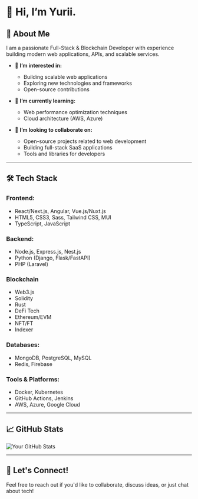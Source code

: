 # 👋 Hi, I’m Yurii.

## 🚀 About Me
I am a passionate Full-Stack & Blockchain Developer with experience building modern web applications, APIs, and scalable services.

- 👀 **I’m interested in:**  
  - Building scalable web applications  
  - Exploring new technologies and frameworks  
  - Open-source contributions  

- 🌱 **I’m currently learning:**  
  - Web performance optimization techniques  
  - Cloud architecture (AWS, Azure)

- 💞️ **I’m looking to collaborate on:**  
  - Open-source projects related to web development  
  - Building full-stack SaaS applications  
  - Tools and libraries for developers

---

## 🛠️ Tech Stack

### Frontend:
- React/Next.js, Angular, Vue.js/Nuxt.js  
- HTML5, CSS3, Sass, Tailwind CSS, MUI  
- TypeScript, JavaScript  

### Backend:
- Node.js, Express.js, Nest.js  
- Python (Django, Flask/FastAPI)  
- PHP (Laravel)
  
### Blockchain
- Web3.js
- Solidity
- Rust
- DeFi Tech
- Ethereum/EVM
- NFT/FT
- Indexer
  
### Databases:
- MongoDB, PostgreSQL, MySQL
- Redis, Firebase

### Tools & Platforms:
- Docker, Kubernetes  
- GitHub Actions, Jenkins  
- AWS, Azure, Google Cloud  

---

## 📈 GitHub Stats
![Your GitHub Stats](https://github-readme-stats.vercel.app/api?username=pavlukcrazy327&show_icons=true&theme=radical)

---

## 🤝 Let's Connect!
Feel free to reach out if you'd like to collaborate, discuss ideas, or just chat about tech!
